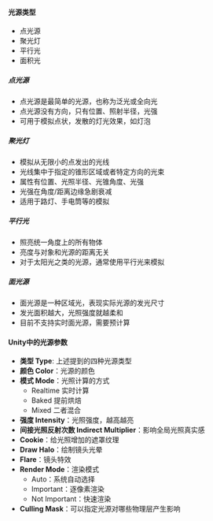 #### 光源类型
- 点光源
- 聚光灯
- 平行光
- 面积光

##### 点光源
- 点光源是最简单的光源，也称为泛光或全向光
- 点光源没有方向，只有位置、照射半径，光强
- 可用于模拟点状，发散的灯光效果，如灯泡

##### 聚光灯
- 模拟从无限小的点发出的光线
- 光线集中于指定的锥形区域或者特定方向的光束
- 属性有位置、光照半径、光锥角度、光强
- 光强在角度/距离边缘急剧衰减
- 适用于路灯、手电筒等的模拟

##### 平行光
- 照亮统一角度上的所有物体
- 亮度与对象和光源的距离无关
- 对于太阳光之类的光源，通常使用平行光来模拟

##### 面光源
- 面光源是一种区域光，表现实际光源的发光尺寸
- 发光面积越大，光照强度就越柔和
- 目前不支持实时面光源，需要预计算

#### Unity中的光源参数
- **类型 Type**: 上述提到的四种光源类型
- **颜色 Color**：光源的颜色
- **模式 Mode**：光照计算的方式
	- Realtime 实时计算
	- Baked 提前烘焙
	- Mixed 二者混合
- **强度 Intensity**：光照强度，越高越亮
- **间接光照反射次数 Indirect Multiplier**：影响全局光照真实感
- **Cookie**：给光照增加的遮罩纹理
- **Draw Halo**：绘制镜头光晕
- **Flare**：镜头特效
- **Render Mode**：渲染模式
	- Auto：系统自动选择
	- Important：逐像素渲染
	- Not Important：快速渲染
- **Culling Mask**：可以指定光源对哪些物理层产生影响